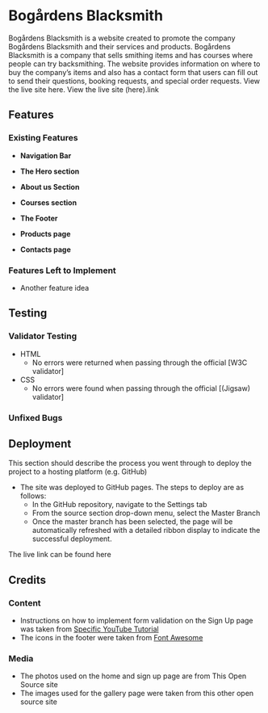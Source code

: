 # Bogårdens Blacksmith
Bogårdens Blacksmith is a website created to promote the company Bogårdens Blacksmith and their services and products. Bogårdens Blacksmith is a company that sells smithing items and has courses where people can try backsmithing. The website provides information on where to buy the company’s items and also has a contact form that users can fill out to send their questions, booking requests, and special order requests. View the live site here. View the live site (here).link


## Features 


### Existing Features

- __Navigation Bar__ 


- __The Hero section__




- __About us Section__



- __Courses section__




- __The Footer__ 


- __Products page__



- __Contacts page__



### Features Left to Implement

- Another feature idea

## Testing 




### Validator Testing 

- HTML
  - No errors were returned when passing through the official [W3C validator]
- CSS
  - No errors were found when passing through the official [(Jigsaw) validator]

### Unfixed Bugs


## Deployment

This section should describe the process you went through to deploy the project to a hosting platform (e.g. GitHub) 

- The site was deployed to GitHub pages. The steps to deploy are as follows: 
  - In the GitHub repository, navigate to the Settings tab 
  - From the source section drop-down menu, select the Master Branch
  - Once the master branch has been selected, the page will be automatically refreshed with a detailed ribbon display to indicate the successful deployment. 

The live link can be found here  


## Credits 



### Content 

- Instructions on how to implement form validation on the Sign Up page was taken from [Specific YouTube Tutorial](https://www.youtube.com/)
- The icons in the footer were taken from [Font Awesome](https://fontawesome.com/)

### Media

- The photos used on the home and sign up page are from This Open Source site
- The images used for the gallery page were taken from this other open source site

 
